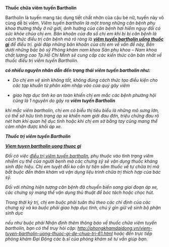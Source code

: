 <b>Thuốc chữa viêm tuyến Bartholin</b>

Bartholin là tuyến mang tác dụng tiết chất nhờn của cậu bé nữ, tuyến này vô cùng dễ bị viêm.<i> Viêm tuyến bartholin<i> là một trong những căn bệnh phụ khoa thường thấy ở nữ giới, ảnh hưởng của căn bệnh hơi hiểm nguy đối có sức khỏe chủa chị em. Băn khoăn của đa số chị em khi bị bị căn bệnh là cách thức điều trị căn bệnh mà rõ ràng là <a rel="dofollow" href="http://phongkhamdaidong.vn/viem-tuyen-bartholin-uong-thuoc-gi-de-chua-tri-61.html"><b>viêm tuyến bartholin uống thuốc gì</b></a> để điều trị. giải đáp những băn khoăn của chị em về vấn đề này, Bên dưới những bác bỏ sỹ Phòng khám nam khoa Sản phụ khoa – Nam khoa chất lượng cao Tp.Hồ Chí Minh sẽ cung cấp các kiến thức căn bản nhất về thuốc điều trị viêm tuyến Bartholin.

<b>có nhiều nguyên nhân dẫn đến trạng thái viêm tuyến bartholin như:</b>

- Do chị em vệ sinh không tốt, không đúng cách thức tạo điều kiện cho các tạp khuẩn từ phân xâm nhập vào của quý gây viêm

- giao hợp dục tình ko an toàn khiến chị em mắc các bệnh phường hội cũng là 1 nguyên do gây ra <b>viêm tuyến Bartholin</b>

khi mắc viêm bartholin, chị em có biểu thị tiêu biểu là những mô sưng lớn, có thế sở hữu tình trạng áp xe khiến nam giới đau đớn, triệu chứng đau rõ nét hơn khi quan hệ dục tình hoặc khi chị em sờ bằng tay cũng mang thể cảm nhận được khối áp xe.

<b>Thuốc trị viêm tuyến Bartholin</b>

<a rel="dofollow" href="http://phongkhamdaidong.vn/viem-tuyen-bartholin-uong-thuoc-gi-de-chua-tri-61.html"><b>Viem tuyen  bartholin uong thuoc gi </b></a>

Đối có việc <u>điều trị viêm tuyến bartholin</u>, phụ thuộc vào tình trạng viêm nhiễm cụ thể của người bẹnh mà các chưng sỹ sẽ vận dụng thuốc kháng sinh đặc hiệu. Chị em tuyệt đối ko cần tự tiện sắm thuốc về tự chữa trị mà bắt buộc đến thăm khám và vận dụng liệu trình chữa trị thích hợp của bác sỹ.

Đối với những hiện tượng căn bệnh đã chuyển biến sang giai đoạn áp xe, các chưng sỹ mang thể vận dụng thủ thuật để bóc tách hoặc chọc hút.

Trong thời kỳ trị, chị em buộc phải tuân thủ theo các chỉ định của các chưng sỹ và ko buộc phải giao hợp dục tình, chú ý gìn giữ vệ sinh bộ phận sinh dục

nếu như buộc phải Nhận định thêm thông báo về thuốc chữa viêm tuyến bartholin, bạn có thể truy hỏi cập: <a href="http://phongkhamdaidong.vn/viem-tuyen-bartholin-uong-thuoc-gi-de-chua-tri-61.html">http://phongkhamdaidong.vn/viem-tuyen-bartholin-uong-thuoc-gi-de-chua-tri-61.html</a> hoặc đến trực tiếp phòng khám Đại Đông các b.sĩ của phòng khám sẽ tư vấn giúp bạn.
